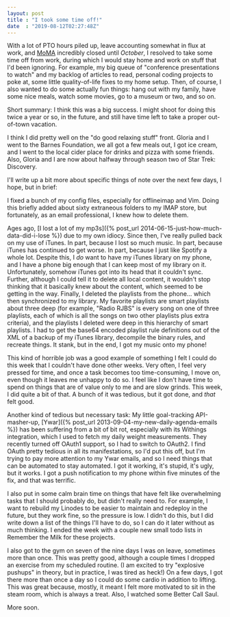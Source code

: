 ```yaml
---
layout: post
title : "I took some time off!"
date  : "2019-08-12T02:27:48Z"
---
```

With a lot of PTO hours piled up, leave accounting somewhat in flux at work,
and [MoMA](https://www.moma.org/) incredibly closed until *October*, I resolved
to take some time off from work, during which I would stay home and work on
stuff that I'd been ignoring.  For example, my big queue of "conference
presentations to watch" and my backlog of articles to read, personal
coding projects to poke at, some little quality-of-life fixes to my home setup.
Then, of course, I also wanted to do some actually fun things:  hang out with
my family, have some nice meals, watch some movies, go to a museum or two, and
so on.

Short summary:  I think this was a big success.  I might shoot for doing this
twice a year or so, in the future, and still have time left to take a proper
out-of-town vacation.

I think I did pretty well on the "do good relaxing stuff" front.  Gloria and I
went to the Barnes Foundation, we all got a few meals out, I got ice cream, and
I went to the local cider place for drinks and pizza with some friends.  Also,
Gloria and I are now about halfway through season two of Star Trek: Discovery.

I'll write up a bit more about specific things of note over the next few days,
I hope, but in brief:

I fixed a bunch of my config files, especially for offlineimap and Vim.  Doing
this briefly added about sixty extraneous folders to my IMAP store, but
fortunately, as an email professional, I knew how to delete them.

Ages ago, [I lost a lot of my mp3s]({% post_url 2014-06-15-just-how-much-data-did-i-lose %})
due to my own idiocy.  Since then, I've really pulled back on my use of iTunes.
In part, because I lost so much music.  In part, because iTunes has continued
to get worse.  In part, because I just like Spotify a whole lot.  Despite this,
I *do* want to have my iTunes library on my phone, and I have a phone big
enough that I can keep most of my library on it.  Unfortunately, somehow iTunes
got into its head that it couldn't sync.  Further, although I could tell it to
delete all local content, it wouldn't stop thinking that it basically knew
about the content, which seemed to be getting in the way.  Finally, I deleted
the playlists from the phone… which then synchronized to my library.  My
favorite playlists are smart playlists about three deep (for example, "Radio
RJBS" is every song on one of three playlists, each of which is all the songs
on two other playlists plus extra criteria), and the playlists I deleted were
deep in this hierarchy of smart playlists.  I had to get the base64 encoded
playlist rule definitions out of the XML of a backup of my iTunes library,
decompile the binary rules, and recreate things.  It stank, but in the end, I
got my music onto my phone!

This kind of horrible job was a good example of something I felt I could do
this week that I couldn't have done other weeks.  Very often, I feel very
pressed for time, and once a task becomes too time-consuming, I move on, even
though it leaves me unhappy to do so.  I feel like I don't have time to spend
on things that are of value only to me and are slow grinds.  This week, I did
quite a bit of that.  A bunch of it was tedious, but it got done, and *that*
felt good.

Another kind of tedious but necessary task: My little goal-tracking
API-masher-up, [Ywar]({% post_url 2013-09-04-my-new-daily-agenda-emails %}) has been
suffering from a bit of bit rot, especially with its Withings integration,
which I used to fetch my daily weight measurements.  They recently turned off
OAuth1 support, so I had to switch to OAuth2.  I find OAuth pretty tedious in
all its manifestations, so I'd put this off, but I'm trying to pay more
attention to my Ywar emails, and so I need things that can be automated to stay
automated.  I got it working, it's stupid, it's ugly, but it works.  I got a
push notification to my phone within five minutes of the fix, and that was
terrific.

I also put in some calm brain time on things that have felt like overwhelming
tasks that I should probably do, but didn't really need to.  For example, I
want to rebuild my Linodes to be easier to maintain and redeploy in the future,
but they work fine, so the pressure is low.  I didn't do this, but I did write
down a list of the things I'll have to do, so I can do it later without as much
thinking.  I ended the week with a couple new small todo lists in Remember the
Milk for these projects.

I also got to the gym on seven of the nine days I was on leave, sometimes more
than once.  This was pretty good, although a couple times I dropped an exercise
from my scheduled routine.  (I am excited to try "explosive pushups" in theory,
but in practice, I was tired as heck!)  On a few days, I got there more than
once a day so I could do some cardio in addition to lifting.  This was great
because, mostly, it meant I felt more motivated to sit in the steam room, which
is always a treat.  Also, I watched some Better Call Saul.

More soon.


